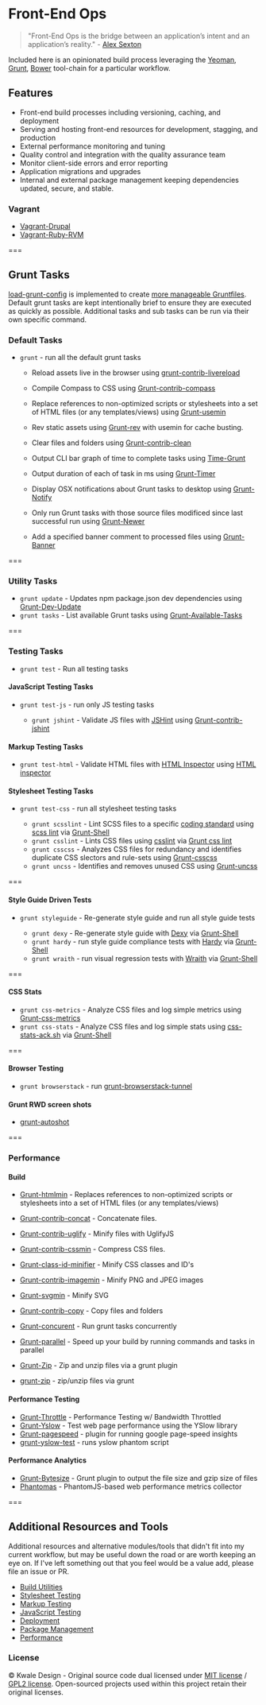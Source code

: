 Front-End Ops
=============

>"Front-End Ops is the bridge between an application’s intent and an application’s reality." - [Alex Sexton](http://www.smashingmagazine.com/2013/06/11/front-end-ops/) 

Included here is an opinionated build process leveraging the [Yeoman](http://yeoman.io/), [Grunt](http://gruntjs.com/), [Bower](http://bower.io/) tool-chain for a particular workflow.

## Features

  * Front-end build processes including versioning, caching, and deployment
  * Serving and hosting front-end resources for development, stagging, and
    production
  * External performance monitoring and tuning
  * Quality control and integration with the quality assurance team
  * Monitor client-side errors and error reporting
  * Application migrations and upgrades
  * Internal and external package management keeping dependencies updated,
    secure, and stable.

### Vagrant

  * [Vagrant-Drupal](https://github.com/kwaledesign/vagrant-drupal)
  * [Vagrant-Ruby-RVM](https://github.com/kwaledesign/vagrant-ruby-rvm)

===

## Grunt Tasks

[load-grunt-config](https://github.com/firstandthird/load-grunt-config) is implemented to create [more manageable Gruntfiles](http://www.thomasboyt.com/2013/09/01/maintainable-grunt.html). Default grunt tasks are kept intentionally brief to ensure they are executed as quickly as possible.  Additional tasks and sub tasks can be run via their own specific command.

### Default Tasks

  * `grunt` - run all the default grunt tasks

    * Reload assets live in the browser using  [grunt-contrib-livereload](https://github.com/gruntjs/grunt-contrib-livereload) 
    * Compile Compass to CSS using [Grunt-contrib-compass](https://github.com/gruntjs/grunt-contrib-compass)
    * Replace references to non-optimized scripts or stylesheets into a set of HTML files (or any templates/views) using [Grunt-usemin](https://github.com/yeoman/grunt-usemin)
    * Rev static assets using [Grunt-rev](https://github.com/cbas/grunt-rev) with usemin for cache busting.
    * Clear files and folders using [Grunt-contrib-clean](https://github.com/gruntjs/grunt-contrib-clean)

    * Output CLI bar graph of time to complete tasks using [Time-Grunt](https://github.com/sindresorhus/time-grunt)
    * Output duration of each of task in ms using [Grunt-Timer](https://npmjs.org/package/grunt-timer)
    * Display OSX notifications about Grunt tasks to desktop using [Grunt-Notify](https://npmjs.org/package/grunt-notify)
    * Only run Grunt tasks with those source files modificed since last
      successful run using [Grunt-Newer](https://npmjs.org/package/grunt-newer)
    * Add a specified banner comment to processed files using [Grunt-Banner](https://npmjs.org/package/grunt-banner)

===
 
### Utility Tasks
  * `grunt update` - Updates npm package.json dev dependencies using [Grunt-Dev-Update](https://github.com/pgilad/grunt-dev-update)
  * `grunt tasks` - List available Grunt tasks using [Grunt-Available-Tasks](https://github.com/ben-eb/grunt-available-tasks)

===
 
### Testing Tasks 
  * `grunt test` - Run all testing tasks

#### JavaScript Testing Tasks 
  * `grunt test-js` - run only JS testing tasks
   
    * `grunt jshint` - Validate JS files with [JSHint](http://www.jshint.com/) using [Grunt-contrib-jshint](https://github.com/gruntjs/grunt-contrib-jshint)

#### Markup Testing Tasks

   * `grunt test-html` - Validate HTML files with [HTML Inspector](http://philipwalton.com/articles/introducing-html-inspector/) using [HTML inspector](https://github.com/philipwalton/html-inspector)

#### Stylesheet Testing Tasks

  * `grunt test-css` - run all stylesheet testing tasks
   
    * `grunt scsslint` - Lint SCSS files to a specific [coding standard](https://github.com/kwaledesign/Coding-Standards) using [scss lint](https://github.com/kwaledesign/scss-lint) via [Grunt-Shell](https://npmjs.org/package/grunt-shell) 
    * `grunt csslint` - Lints CSS files using [csslint](https://github.com/stubbornella/csslint) via [Grunt css lint](https://github.com/gruntjs/grunt-contrib-csslint)
    * `grunt csscss` - Analyzes CSS files for redundancy and identifies
      duplicate CSS slectors and rule-sets using [Grunt-csscss](https://github.com/peterkeating/grunt-csscss)
    * `grunt uncss` - Identifies and removes unused CSS using [Grunt-uncss](https://github.com/addyosmani/grunt-uncss)

===

#### Style Guide Driven Tests

  * `grunt styleguide` - Re-generate style guide and run all style guide tests

    * `grunt dexy` - Re-generate style guide with [Dexy](https://dexy.it) via [Grunt-Shell](https://npmjs.org/package/grunt-shell)
    * `grunt hardy` - run style guide compliance tests with [Hardy](https://hardy.io) via [Grunt-Shell](https://npmjs.org/package/grunt-shell)
    * `grunt wraith` - run visual regression tests with [Wraith](https://github.com/BBC-News/wraith) via [Grunt-Shell](https://npmjs.org/package/grunt-shell)
 
===

#### CSS Stats
  * `grunt css-metrics` - Analyze CSS files and log simple metrics using [Grunt-css-metrics](https://github.com/phamann/grunt-css-metrics)
  * `grunt css-stats` - Analyze CSS files and log simple stats using [css-stats-ack.sh](https://gist.github.com/kwaledesign/3813516) via [Grunt-Shell](https://npmjs.org/package/grunt-shell)

===
 
#### Browser Testing
 * `grunt browserstack` - run [grunt-browserstack-tunnel]()

#### Grunt RWD screen shots
 * [grunt-autoshot](https://github.com/Ferrari/grunt-autoshot)
 
===
  
### Performance
 
#### Build
  * [Grunt-htmlmin](https://github.com/yeoman/grunt-usemin) - Replaces references to
    non-optimized scripts or stylesheets into a set of HTML files (or any
    templates/views)
  * [Grunt-contrib-concat](https://github.com/gruntjs/grunt-contrib-concat) - Concatenate files.
  * [Grunt-contrib-uglify](https://github.com/gruntjs/grunt-contrib-uglify) - Minify files with UglifyJS
  * [Grunt-contrib-cssmin](https://github.com/gruntjs/grunt-contrib-cssmin) - Compress CSS files.
  * [Grunt-class-id-minifier](https://npmjs.org/package/grunt-class-id-minifier) - Minify CSS classes and ID's
  * [Grunt-contrib-imagemin](https://github.com/gruntjs/grunt-contrib-imagemin) - Minify PNG and JPEG images
  * [Grunt-svgmin](https://github.com/sindresorhus/grunt-svgmin) - Minify SVG
  * [Grunt-contrib-copy](https://github.com/gruntjs/grunt-contrib-copy) - Copy files and folders
  * [Grunt-concurent](https://github.com/sindresorhus/grunt-concurrent) - Run grunt tasks concurrently
  * [Grunt-parallel](https://github.com/iammerrick/grunt-parallel) - Speed up your build by running commands and tasks in parallel
 

  * [Grunt-Zip](https://github.com/twolfson/grunt-zip) - Zip and unzip files via a grunt plugin
  * [grunt-zip](https://npmjs.org/package/grunt-zip) - zip/unzip files via grunt

#### Performance Testing
  * [Grunt-Throttle](https://github.com/tjgq/grunt-throttle) - Performance Testing w/ Bandwidth Throttled
  * [Grunt-Yslow](https://github.com/andyshora/grunt-yslow) - Test web page performance using the YSlow library
  * [Grunt-pagespeed](https://npmjs.org/package/grunt-pagespeed) - plugin for running google page-speed insights
  * [grunt-yslow-test](https://npmjs.org/package/grunt-yslow-test) - runs yslow phantom script

#### Performance Analytics
  * [Grunt-Bytesize](https://npmjs.org/package/grunt-bytesize) - Grunt plugin to output the file size and gzip size of files
  * [Phantomas](https://github.com/macbre/phantomas) - PhantomJS-based web performance metrics collector

===

## Additional Resources and Tools

Additional resources and alternative modules/tools that didn't fit into my current workflow, but may be useful down the road or are worth keeping an eye on. If I've left something out that you feel would be a value add, please file an issue or PR.

  * [Build Utilities](https://github.com/kwaledesign/FrontEnd-Ops/blob/master/resources/Build-Utilities.md) 
  * [Stylesheet Testing](https://github.com/kwaledesign/FrontEnd-Ops/blob/master/resources/Stylesheet-Testing.md)
  * [Markup Testing](https://github.com/kwaledesign/FrontEnd-Ops/blob/master/resources/HTML-Testing.md)
  * [JavaScript Testing](https://github.com/kwaledesign/FrontEnd-Ops/blob/master/resources/JavaScript-Testing.md)
  * [Deployment](https://github.com/kwaledesign/FrontEnd-Ops/blob/master/resources/Deployment.md)
  * [Package Management](https://github.com/kwaledesign/FrontEnd-Ops/blob/master/resources/Package-Management.md)
  * [Performance](https://github.com/kwaledesign/FrontEnd-Ops/blob/master/resources/Performance.md)

### License
© Kwale Design - Original source code dual licensed under [MIT license](http://www.opensource.org/licenses/mit-license.php) / [GPL2 license](http://www.gnu.org/licenses/gpl-2.0.html). Open-sourced projects used within this project retain their original licenses.

